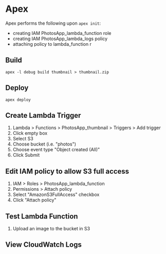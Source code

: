 # Apex

Apex performs the following upon `apex init`:

* creating IAM PhotosApp_lambda_function role
* creating IAM PhotosApp_lambda_logs policy
* attaching policy to lambda_function r

## Build

`apex -l debug build thumbnail > thumbnail.zip`

## Deploy

`apex deploy`

## Create Lambda Trigger

1. Lambda > Functions > PhotosApp_thumbnail > Triggers > Add trigger
1. Click empty box
1. Select S3
1. Choose bucket (i.e. "photos")
1. Choose event type "Object created (All)"
1. Click Submit

## Edit IAM policy to allow S3 full access

1. IAM > Roles > PhotosApp_lambda_function
1. Permissions > Attach policy
1. Select "AmazonS3FullAccess" checkbox
1. Click "Attach policy"

## Test Lambda Function

1. Upload an image to the bucket in S3

## View CloudWatch Logs

